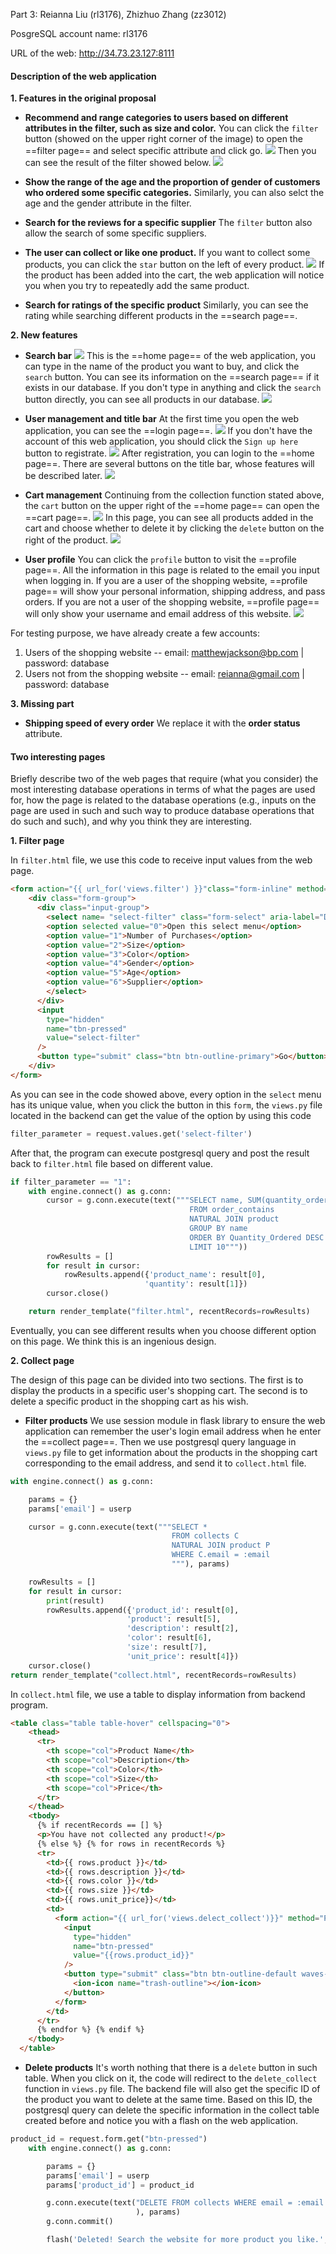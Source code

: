 Part 3: Reianna Liu (rl3176), Zhizhuo Zhang (zz3012)

PosgreSQL account name: rl3176

URL of the web: <http://34.73.23.127:8111>

#### Description of the web application

**1. Features in the original proposal**

- **Recommend and range categories to users based on different attributes in the filter, such as size and color.**
You can click the ``filter`` button (showed on the upper right corner of the image) to open the ==filter page== and select specific attribute and click go.
![](2023-03-31-21-22-26.png)
Then you can see the result of the filter showed below.
![](2023-03-31-21-23-55.png)

- **Show the range of the age and the proportion of gender of customers who ordered some specific categories.**
Similarly, you can also selct the age and the gender attribute in the filter.

- **Search for the reviews for a specific supplier**
The ``filter`` button also allow the search of some specific suppliers.

- **The user can collect or like one product.**
If you want to collect some products, you can click the ``star`` button on the left of every product.
![](2023-03-31-21-29-04.png)
If the product has been added into the cart, the web application will notice you when you try to repeatedly add the same product.

- **Search for ratings of the specific product**
Similarly, you can see the rating while searching different products in the ==search page==.

**2. New features**

- **Search bar**
![](2023-03-31-21-16-19.png)
This is the ==home page== of the web application, you can type in the name of the product you want to buy, and click the ```search``` button. You can see its information on the ==search page== if it exists in our database.
If you don't type in anything and click the ```search``` button directly, you can see all products in our database.
![](2023-03-31-21-30-48.png)

- **User management and title bar**
At the first time you open the web application, you can see the ==login page==. 
![](2023-03-31-21-35-34.png)
If you don't have the account of this web application, you should click the ```Sign up here``` button to registrate.
![](2023-03-31-21-36-32.png)
After registration, you can login to the ==home page==. There are several buttons on the title bar, whose features will be described later.
![](2023-03-31-21-38-17.png)

- **Cart management**
Continuing from the collection function stated above, the ```cart``` button on the upper right of the ==home page== can open the ==cart page==.
![](2023-03-31-21-43-12.png)
In this page, you can see all products added in the cart and choose whether to delete it by clicking the ```delete``` button on the right of the product.
![](2023-03-31-21-47-08.png)

- **User profile**
You can click the ```profile``` button to visit the ==profile page==. All the information in this page is related to the email you input when logging in. If you are a user of the shopping website, ==profile page== will show your personal information, shipping address, and pass orders. If you are not a user of the shopping website, ==profile page== will only show your username and email address of this website. 
![](2023-03-31-21-57-54.png)

For testing purpose, we have already create a few accounts:  
1. Users of the shopping website -- email: matthewjackson@bp.com | password: database
2. Users not from the shopping website -- email: reianna@gmail.com | password: database

**3. Missing part**

- **Shipping speed of every order**
We replace it with the **order status** attribute.

#### Two interesting pages

Briefly describe two of the web pages that require (what you consider) the most interesting database operations in terms of what the pages are used for, how the page is related to the database operations (e.g., inputs on the page are used in such and such way to produce database operations that do such and such), and why you think they are interesting.

**1. Filter page**

In ```filter.html``` file, we use this code to receive input values from the web page.
```html
<form action="{{ url_for('views.filter') }}"class="form-inline" method="POST">
    <div class="form-group">
      <div class="input-group">
        <select name= "select-filter" class="form-select" aria-label="Default select example">
        <option selected value="0">Open this select menu</option>
        <option value="1">Number of Purchases</option>
        <option value="2">Size</option>
        <option value="3">Color</option>
        <option value="4">Gender</option>
        <option value="5">Age</option>
        <option value="6">Supplier</option>
        </select>
      </div>
      <input
        type="hidden"
        name="tbn-pressed"
        value="select-filter"
      />
      <button type="submit" class="btn btn-outline-primary">Go</button>
    </div>
</form>
```

As you can see in the code showed above, every option in the ```select``` menu has its unique value, when you click the button in this ```form```, the ```views.py``` file located in the backend can get the value of the option by using this code

```python
filter_parameter = request.values.get('select-filter')
```

After that, the program can execute postgresql query and post the result back to ```filter.html``` file based on different value.

```python
if filter_parameter == "1":
    with engine.connect() as g.conn:
        cursor = g.conn.execute(text("""SELECT name, SUM(quantity_ordered) as Quantity_Ordered
                                        FROM order_contains 
                                        NATURAL JOIN product
                                        GROUP BY name
                                        ORDER BY Quantity_Ordered DESC 
                                        LIMIT 10"""))
        rowResults = []
        for result in cursor:
            rowResults.append({'product_name': result[0],
                              'quantity': result[1]})
        cursor.close()

    return render_template("filter.html", recentRecords=rowResults)
```
Eventually, you can see different results when you choose different option on this page. We think this is an ingenious design.

**2. Collect page**

The design of this page can be divided into two sections. The first is to display the products in a specific user's shopping cart. The second is to delete a specific product in the shopping cart as his wish.

- **Filter products**
We use session module in flask library to ensure the web application can remember the user's login email address when he enter the ==collect page==. Then we use postgresql query language in ```views.py``` file to get information about the products in the shopping cart corresponding to the email address, and send it to ```collect.html``` file.

```python
with engine.connect() as g.conn:

    params = {}
    params['email'] = userp

    cursor = g.conn.execute(text("""SELECT *
                                    FROM collects C
                                    NATURAL JOIN product P
                                    WHERE C.email = :email
                                    """), params)

    rowResults = []
    for result in cursor:
        print(result)
        rowResults.append({'product_id': result[0],
                          'product': result[5],
                          'description': result[2],
                          'color': result[6],
                          'size': result[7],
                          'unit_price': result[4]})
    cursor.close()
return render_template("collect.html", recentRecords=rowResults)
```

In ```collect.html``` file, we use a table to display information from backend program.

```html
<table class="table table-hover" cellspacing="0">
    <thead>
      <tr>
        <th scope="col">Product Name</th>
        <th scope="col">Description</th>
        <th scope="col">Color</th>
        <th scope="col">Size</th>
        <th scope="col">Price</th>
      </tr>
    </thead>
    <tbody>
      {% if recentRecords == [] %}
      <p>You have not collected any product!</p>
      {% else %} {% for rows in recentRecords %}
      <tr>
        <td>{{ rows.product }}</td>
        <td>{{ rows.description }}</td>
        <td>{{ rows.color }}</td>
        <td>{{ rows.size }}</td>
        <td>{{ rows.unit_price}}</td>
        <td>
          <form action="{{ url_for('views.delect_collect')}}" method="POST">
            <input
              type="hidden"
              name="btn-pressed"
              value="{{rows.product_id}}"
            />
            <button type="submit" class="btn btn-outline-default waves-effect">
              <ion-icon name="trash-outline"></ion-icon>
            </button>
          </form>
        </td>
      </tr>
      {% endfor %} {% endif %}
    </tbody>
  </table>
```

- **Delete products**
It's worth nothing that there is a ```delete``` button in such table. When you click on it, the code will redirect to the ```delete_collect``` function in ```views.py``` file. The backend file will also get the specific ID of the product you want to delete at the same time. Based on this ID, the postgresql query can delete the specific information in the collect table created before and notice you with a flash on the web application.

```python
product_id = request.form.get("btn-pressed")
    with engine.connect() as g.conn:

        params = {}
        params['email'] = userp
        params['product_id'] = product_id

        g.conn.execute(text("DELETE FROM collects WHERE email = :email AND product_id = :product_id"
                            ), params)
        g.conn.commit()

        flash('Deleted! Search the website for more product you like.', category='success')
```
